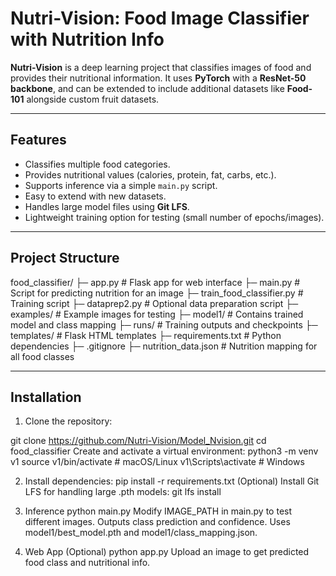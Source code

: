 # Nutri-Vision: Food Image Classifier with Nutrition Info

**Nutri-Vision** is a deep learning project that classifies images of food and provides their nutritional information. It uses **PyTorch** with a **ResNet-50 backbone**, and can be extended to include additional datasets like **Food-101** alongside custom fruit datasets.

---

## Features

- Classifies multiple food categories.
- Provides nutritional values (calories, protein, fat, carbs, etc.).
- Supports inference via a simple `main.py` script.
- Easy to extend with new datasets.
- Handles large model files using **Git LFS**.
- Lightweight training option for testing (small number of epochs/images).

---

## Project Structure

food_classifier/
├─ app.py # Flask app for web interface
├─ main.py # Script for predicting nutrition for an image
├─ train_food_classifier.py # Training script
├─ dataprep2.py # Optional data preparation script
├─ examples/ # Example images for testing
├─ model1/ # Contains trained model and class mapping
├─ runs/ # Training outputs and checkpoints
├─ templates/ # Flask HTML templates
├─ requirements.txt # Python dependencies
├─ .gitignore
├─ nutrition_data.json # Nutrition mapping for all food classes

---

## Installation

1. Clone the repository:

git clone https://github.com/Nutri-Vision/Model_Nvision.git
cd food_classifier
Create and activate a virtual environment:
python3 -m venv v1
source v1/bin/activate  # macOS/Linux
v1\Scripts\activate # Windows


2. Install dependencies:
pip install -r requirements.txt
(Optional) Install Git LFS for handling large .pth models:
git lfs install

3. Inference
python main.py
Modify IMAGE_PATH in main.py to test different images.
Outputs class prediction and confidence.
Uses model1/best_model.pth and model1/class_mapping.json.

4. Web App (Optional)
python app.py
Upload an image to get predicted food class and nutritional info.

